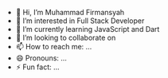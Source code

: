 - 👋 Hi, I’m Muhammad Firmansyah
- 👀 I’m interested in Full Stack Developer
- 🌱 I’m currently learning JavaScript and Dart
- 💞️ I’m looking to collaborate on 
- 📫 How to reach me: ...
- 😄 Pronouns: ...
- ⚡ Fun fact: ...
